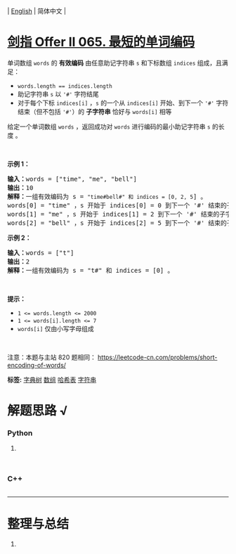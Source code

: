| [English](README_EN.md) | 简体中文 |

# [剑指 Offer II 065. 最短的单词编码](https://leetcode.cn/problems/iSwD2y)
<p>单词数组&nbsp;<code>words</code> 的 <strong>有效编码</strong> 由任意助记字符串 <code>s</code> 和下标数组 <code>indices</code> 组成，且满足：</p>

<ul>
	<li><code>words.length == indices.length</code></li>
	<li>助记字符串 <code>s</code> 以 <code>&#39;#&#39;</code> 字符结尾</li>
	<li>对于每个下标 <code>indices[i]</code> ，<code>s</code> 的一个从 <code>indices[i]</code> 开始、到下一个 <code>&#39;#&#39;</code> 字符结束（但不包括 <code>&#39;#&#39;</code>）的 <strong>子字符串</strong> 恰好与 <code>words[i]</code> 相等</li>
</ul>

<p>给定一个单词数组&nbsp;<code>words</code> ，返回成功对 <code>words</code> 进行编码的最小助记字符串 <code>s</code> 的长度 。</p>

<p>&nbsp;</p>

<p><strong>示例 1：</strong></p>

<pre>
<strong>输入：</strong>words = [&quot;time&quot;, &quot;me&quot;, &quot;bell&quot;]
<strong>输出：</strong>10
<strong>解释：</strong>一组有效编码为 s = <code>&quot;time#bell#&quot; 和 indices = [0, 2, 5</code>] 。
words[0] = &quot;time&quot; ，s 开始于 indices[0] = 0 到下一个 &#39;#&#39; 结束的子字符串，如加粗部分所示 &quot;<strong>time</strong>#bell#&quot;
words[1] = &quot;me&quot; ，s 开始于 indices[1] = 2 到下一个 &#39;#&#39; 结束的子字符串，如加粗部分所示 &quot;ti<strong>me</strong>#bell#&quot;
words[2] = &quot;bell&quot; ，s 开始于 indices[2] = 5 到下一个 &#39;#&#39; 结束的子字符串，如加粗部分所示 &quot;time#<strong>bell</strong>#&quot;
</pre>

<p><strong>示例 2：</strong></p>

<pre>
<strong>输入：</strong>words = [&quot;t&quot;]
<strong>输出：</strong>2
<strong>解释：</strong>一组有效编码为 s = &quot;t#&quot; 和 indices = [0] 。
</pre>

<p>&nbsp;</p>

<p><strong>提示：</strong></p>

<ul>
	<li><code>1 &lt;= words.length &lt;= 2000</code></li>
	<li><code>1 &lt;= words[i].length &lt;= 7</code></li>
	<li><code>words[i]</code> 仅由小写字母组成</li>
</ul>

<p>&nbsp;</p>

<p><meta charset="UTF-8" />注意：本题与主站 820&nbsp;题相同：&nbsp;<a href="https://leetcode-cn.com/problems/short-encoding-of-words/">https://leetcode-cn.com/problems/short-encoding-of-words/</a></p>

**标签:**  [字典树](https://leetcode.cn/tag/trie) [数组](https://leetcode.cn/tag/array) [哈希表](https://leetcode.cn/tag/hash-table) [字符串](https://leetcode.cn/tag/string) 
# 解题思路 √

### Python

1. 

```python

```


```python

```

### C++

```cpp

```

---



# 整理与总结

1. 